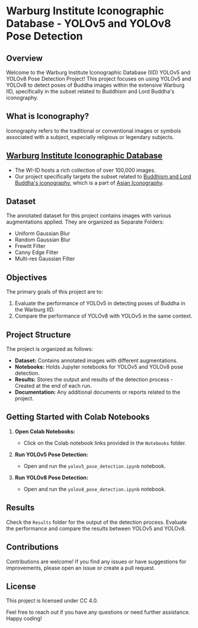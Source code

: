 # Warburg Institute Iconographic Database - YOLOv5 and YOLOv8 Pose Detection

## Overview

Welcome to the Warburg Institute Iconographic Database (IID) YOLOv5 and YOLOv8 Pose Detection Project! This project focuses on using YOLOv5 and YOLOv8 to detect poses of Buddha images within the extensive Warburg IID, specifically in the subset related to Buddhism and Lord Buddha's iconography.

## What is Iconography?

Iconography refers to the traditional or conventional images or symbols associated with a subject, especially religious or legendary subjects.

## [Warburg Institute Iconographic Database](https://iconographic.warburg.sas.ac.uk/home)

- The WI-ID hosts a rich collection of over 100,000 images.
- Our project specifically targets the subset related to [Buddhism and Lord Buddha's iconography](https://iconographic.warburg.sas.ac.uk/category/vpc-taxonomy-001747), which is a part of [Asian Iconography](https://iconographic.warburg.sas.ac.uk/category/vpc-taxonomy-000003).

## Dataset

The annotated dataset for this project contains images with various augmentations applied. They are organized as Separate Folders:

- Uniform Gaussian Blur
- Random Gaussian Blur
- Frewitt Filter
- Canny Edge Filter
- Multi-res Gaussian Filter

## Objectives

The primary goals of this project are to:

1. Evaluate the performance of YOLOv5 in detecting poses of Buddha in the Warburg IID.
2. Compare the performance of YOLOv8 with YOLOv5 in the same context.

## Project Structure

The project is organized as follows:

- **Dataset:** Contains annotated images with different augmentations.
- **Notebooks:** Holds Jupyter notebooks for YOLOv5 and YOLOv8 pose detection.
- **Results:** Stores the output and results of the detection process - Created at the end of each run. 
- **Documentation:** Any additional documents or reports related to the project.

## Getting Started with Colab Notebooks

1. **Open Colab Notebooks:**
   - Click on the Colab notebook links provided in the `Notebooks` folder.

2. **Run YOLOv5 Pose Detection:**
   - Open and run the `yolov5_pose_detection.ipynb` notebook.

3. **Run YOLOv8 Pose Detection:**
   - Open and run the `yolov8_pose_detection.ipynb` notebook.

## Results

Check the `Results` folder for the output of the detection process. Evaluate the performance and compare the results between YOLOv5 and YOLOv8.

## Contributions

Contributions are welcome! If you find any issues or have suggestions for improvements, please open an issue or create a pull request.

## License

This project is licensed under CC 4.0.

Feel free to reach out if you have any questions or need further assistance. Happy coding!
